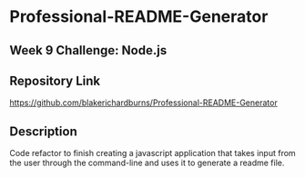 # Professional-README-Generator
## Week 9 Challenge: Node.js

<!-- video link -->

## Repository Link
https://github.com/blakerichardburns/Professional-README-Generator

## Description
Code refactor to finish creating a javascript application that takes input from the user through the command-line and uses it to generate a readme file.